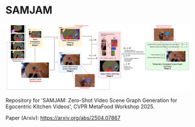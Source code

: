 # SAMJAM

![SAMJAM architecture](architecture.png)

Repository for 'SAMJAM: Zero-Shot Video Scene Graph Generation for Egocentric Kitchen Videos', CVPR MetaFood Workshop 2025.

Paper (Arxiv): https://arxiv.org/abs/2504.07867

